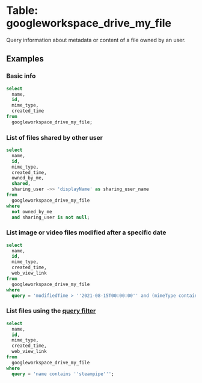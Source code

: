 # Table: googleworkspace_drive_my_file

Query information about metadata or content of a file owned by an user.

## Examples

### Basic info

```sql
select
  name,
  id,
  mime_type,
  created_time
from
  googleworkspace_drive_my_file;
```

### List of files shared by other user

```sql
select
  name,
  id,
  mime_type,
  created_time,
  owned_by_me,
  shared,
  sharing_user ->> 'displayName' as sharing_user_name
from
  googleworkspace_drive_my_file
where
  not owned_by_me
  and sharing_user is not null;
```

### List image or video files modified after a specific date

```sql
select
  name,
  id,
  mime_type,
  created_time,
  web_view_link
from
  googleworkspace_drive_my_file
where
  query = 'modifiedTime > ''2021-08-15T00:00:00'' and (mimeType contains ''image/'' or mimeType contains ''video/'')';
```

### List files using the [query filter](https://developers.google.com/drive/api/v3/search-files)

```sql
select
  name,
  id,
  mime_type,
  created_time,
  web_view_link
from
  googleworkspace_drive_my_file
where
  query = 'name contains ''steampipe''';
```
